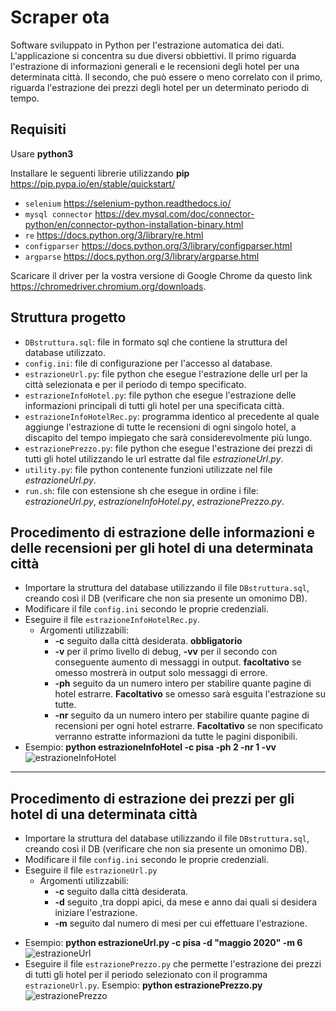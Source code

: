 # Scraper ota
<!---Applicazione per l'estrazione automatica dei dati.-->
Software sviluppato in Python per l'estrazione automatica dei dati.
L'applicazione si concentra su due diversi obbiettivi.
Il primo riguarda l'estrazione di informazioni generali e le recensioni degli hotel per una determinata città.
Il secondo, che può essere o meno correlato con il primo, riguarda l'estrazione dei prezzi degli hotel per un determinato periodo di tempo.
## Requisiti
Usare **python3**

Installare le seguenti librerie utilizzando **pip** https://pip.pypa.io/en/stable/quickstart/

- `selenium` https://selenium-python.readthedocs.io/
- `mysql connector` https://dev.mysql.com/doc/connector-python/en/connector-python-installation-binary.html
- `re` https://docs.python.org/3/library/re.html
- `configparser` https://docs.python.org/3/library/configparser.html
- `argparse` https://docs.python.org/3/library/argparse.html

Scaricare il driver per la vostra versione di Google Chrome da questo link https://chromedriver.chromium.org/downloads.

## Struttura progetto
- `DBstruttura.sql`: file in formato sql che contiene la struttura del database utilizzato.
- `config.ini`: file di configurazione per l'accesso al database.
- `estrazioneUrl.py`: file python che esegue l'estrazione delle url per la città selezionata e per il periodo di tempo specificato.
- `estrazioneInfoHotel.py`: file python che esegue l'estrazione delle informazioni principali di tutti gli hotel per una specificata città.
- `estrazioneInfoHotelRec.py`: programma identico al precedente al quale aggiunge l'estrazione di tutte le recensioni di ogni singolo hotel, a discapito del tempo impiegato che sarà considerevolmente più lungo.
- `estrazionePrezzo.py`: file python che esegue l'estrazione dei prezzi di tutti gli hotel utilizzando le url estratte dal file *estrazioneUrl.py*.
- `utility.py`: file python contenente funzioni utilizzate nel file *estrazioneUrl.py*.
- `run.sh`: file con estensione sh che esegue in ordine i file: *estrazioneUrl.py*, *estrazioneInfoHotel.py*, *estrazionePrezzo.py*.

## Procedimento di estrazione delle informazioni e delle recensioni per gli hotel di una determinata città
- Importare la struttura del database utilizzando il file `DBstruttura.sql`, creando così il DB (verificare che non sia presente un omonimo DB).
- Modificare il file `config.ini` secondo le proprie credenziali.
- Eseguire il file `estrazioneInfoHotelRec.py`.
  * Argomenti utilizzabili:
    * **-c** seguito dalla città desiderata. **obbligatorio**
    * **-v** per il primo livello di debug, **-vv** per il secondo con conseguente aumento di messaggi in output. **facoltativo** se omesso mostrerà in output solo messaggi di errore.
    * **-ph** seguito da un numero intero per stabilire quante pagine di hotel estrarre. **Facoltativo** se omesso sarà esguita l'estrazione su tutte.
    * **-nr** seguito da un numero intero per stabilire quante pagine di recensioni per ogni hotel estrarre. **Facoltativo** se non specificato verranno estratte informazioni da tutte le pagini disponibili.
- Esempio: **python estrazioneInfoHotel -c pisa -ph 2 -nr 1 -vv**
![estrazioneInfoHotel](https://user-images.githubusercontent.com/51764993/76440765-a4eaaa80-63be-11ea-8a33-f97a74a7fbfd.png)
---
## Procedimento di estrazione dei prezzi per gli hotel di una determinata città
- Importare la struttura del database utilizzando il file `DBstruttura.sql`, creando così il DB (verificare che non sia presente un omonimo DB).
- Modificare il file `config.ini` secondo le proprie credenziali.
- Eseguire il file `estrazioneUrl.py`
  * Argomenti utilizzabili:
    * **-c** seguito dalla città desiderata.
    * **-d** seguito ,tra doppi apici, da mese e anno dai quali si desidera iniziare l'estrazione.
    * **-m** seguito dal numero di mesi per cui effettuare l'estrazione.
<!---inserendo in input: **-c** seguito dalla città desiderata, **-d** seguito ,tra doppi apici, da mese e anno dai quali si desidera iniziare l'estrazione e **-m** seguito dal numero di mesi per cui effettuare l'estrazione.-->
- Esempio: **python estrazioneUrl.py -c pisa -d "maggio 2020" -m 6**
![estrazioneUrl](https://user-images.githubusercontent.com/51764993/76440538-47eef480-63be-11ea-9766-8862608a9321.png)
- Eseguire il file `estrazionePrezzo.py` che permette l'estrazione dei prezzi di tutti gli hotel per il periodo selezionato con il programma `estrazioneUrl.py`.
Esempio: **python estrazionePrezzo.py**
![estrazionePrezzo](https://user-images.githubusercontent.com/51764993/76615809-0deb3300-6523-11ea-838d-a250a9ec145b.png)
